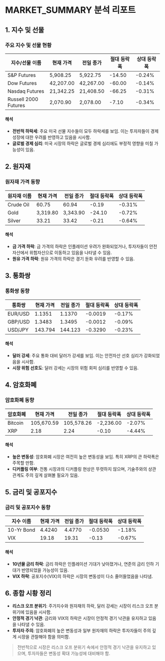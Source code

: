 # MARKET_SUMMARY 분석 리포트

## 1. 지수 및 선물

### 주요 지수 및 선물 현황

| 지수/선물 이름 | 현재 가격 | 전일 종가 | 절대 등락폭 | 상대 등락폭 |
|----------------|-----------|-----------|-------------|-------------|
| S&P Futures    | 5,908.25  | 5,922.75  | -14.50      | -0.24%      |
| Dow Futures    | 42,207.00 | 42,267.00 | -60.00      | -0.14%      |
| Nasdaq Futures | 21,342.25 | 21,408.50 | -66.25      | -0.31%      |
| Russell 2000 Futures | 2,070.90 | 2,078.00 | -7.10 | -0.34% |

#### 해석
- **전반적 하락세**: 주요 미국 선물 지수들이 모두 하락세를 보임. 이는 투자자들이 경제 성장에 대한 우려를 반영하고 있음을 시사함.
- **글로벌 경제 심리**: 미국 시장의 하락은 글로벌 경제 심리에도 부정적 영향을 미칠 가능성이 있음.

## 2. 원자재

### 원자재 가격 동향

| 원자재 이름 | 현재 가격 | 전일 종가 | 절대 등락폭 | 상대 등락폭 |
|-------------|-----------|-----------|-------------|-------------|
| Crude Oil   | 60.75     | 60.94     | -0.19       | -0.31%      |
| Gold        | 3,319.80  | 3,343.90  | -24.10      | -0.72%      |
| Silver      | 33.21     | 33.42     | -0.21       | -0.64%      |

#### 해석
- **금 가격 하락**: 금 가격의 하락은 인플레이션 우려가 완화되었거나, 투자자들이 안전자산에서 위험자산으로 이동하고 있음을 나타낼 수 있음.
- **원유 가격 하락**: 원유 가격의 하락은 경기 둔화 우려를 반영할 수 있음.

## 3. 통화쌍

### 통화쌍 동향

| 통화쌍 | 현재 가격 | 전일 종가 | 절대 등락폭 | 상대 등락폭 |
|--------|-----------|-----------|-------------|-------------|
| EUR/USD | 1.1351   | 1.1370    | -0.0019     | -0.17%      |
| GBP/USD | 1.3483   | 1.3495    | -0.0012     | -0.09%      |
| USD/JPY | 143.794  | 144.123   | -0.3290     | -0.23%      |

#### 해석
- **달러 강세**: 주요 통화 대비 달러가 강세를 보임. 이는 안전자산 선호 심리가 강화되었음을 시사함.
- **시장 위험 선호도**: 달러 강세는 시장의 위험 회피 심리를 반영할 수 있음.

## 4. 암호화폐

### 암호화폐 동향

| 암호화폐 | 현재 가격 | 전일 종가 | 절대 등락폭 | 상대 등락폭 |
|----------|-----------|-----------|-------------|-------------|
| Bitcoin  | 105,670.59 | 105,578.26 | -2,236.00   | -2.07%      |
| XRP      | 2.18      | 2.24      | -0.10       | -4.44%      |

#### 해석
- **높은 변동성**: 암호화폐 시장은 여전히 높은 변동성을 보임. 특히 XRP의 큰 하락폭은 주목할 만함.
- **디커플링 여부**: 전통 시장과의 디커플링 현상은 뚜렷하지 않으며, 기술주와의 상관관계도 주의 깊게 살펴볼 필요가 있음.

## 5. 금리 및 공포지수

### 금리 및 공포지수 동향

| 지수 이름 | 현재 가격 | 전일 종가 | 절대 등락폭 | 상대 등락폭 |
|-----------|-----------|-----------|-------------|-------------|
| 10-Yr Bond | 4.4240   | 4.4770    | -0.0530     | -1.18%      |
| VIX       | 19.18    | 19.31     | -0.13       | -0.67%      |

#### 해석
- **10년물 금리 하락**: 금리 하락은 인플레이션 기대가 낮아졌거나, 연준의 금리 인하 기대가 반영되었을 가능성이 있음.
- **VIX 하락**: 공포지수(VIX)의 하락은 시장의 변동성이 다소 줄어들었음을 나타냄.

## 6. 종합 시황 정리

- **리스크 오프 분위기**: 주가지수와 원자재의 하락, 달러 강세는 시장이 리스크 오프 분위기에 있음을 시사함.
- **안정적 경기 낙관**: 금리와 VIX의 하락은 시장이 안정적 경기 낙관을 유지하고 있음을 나타낼 수 있음.
- **투자자 주의**: 암호화폐의 높은 변동성과 일부 원자재의 하락은 투자자들이 주의 깊게 시장을 관찰해야 함을 의미함.

> 전반적으로 시장은 리스크 오프 분위기 속에서 안정적 경기 낙관을 유지하고 있으며, 투자자들은 변동성 확대 가능성에 대비해야 함.